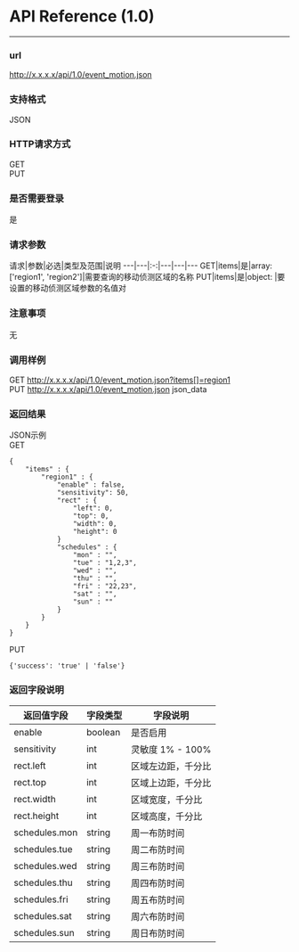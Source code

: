 # API Reference (1.0)
---

### url
http://x.x.x.x/api/1.0/event_motion.json

### 支持格式
JSON

### HTTP请求方式
GET  
PUT

### 是否需要登录
是

### 请求参数
 请求|参数|必选|类型及范围|说明
---|---|:-:|---|---|---
GET|items|是|array: ['region1', 'region2']|需要查询的移动侦测区域的名称
PUT|items|是|object: |要设置的移动侦测区域参数的名值对

### 注意事项
无

### 调用样例
GET http://x.x.x.x/api/1.0/event_motion.json?items[]=region1  
PUT http://x.x.x.x/api/1.0/event_motion.json json_data

### 返回结果
JSON示例  
GET

	{
		"items" : {
			"region1" : {
				"enable" : false,
				"sensitivity": 50,
				"rect" : {
					"left": 0,
					"top": 0,
					"width": 0,
					"height": 0
				}
				"schedules" : {
					"mon" : "",
					"tue" : "1,2,3",
					"wed" : "",
					"thu" : "",
					"fri" : "22,23",
					"sat" : "",
					"sun" : ""
				}
			}
		}
	}
	
PUT

	{'success': 'true' | 'false'}
	
### 返回字段说明
返回值字段|字段类型|字段说明
---|---|---
enable|boolean|是否启用
sensitivity|int|灵敏度 1% - 100%
rect.left|int|区域左边距，千分比
rect.top|int|区域上边距，千分比
rect.width|int|区域宽度，千分比
rect.height|int|区域高度，千分比
schedules.mon|string|周一布防时间
schedules.tue|string|周二布防时间
schedules.wed|string|周三布防时间
schedules.thu|string|周四布防时间
schedules.fri|string|周五布防时间
schedules.sat|string|周六布防时间
schedules.sun|string|周日布防时间

